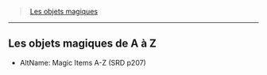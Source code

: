 ﻿---
!MagicItems
Id: magicitems_az_hd.md#les-objets-magiques-de-a-à-z
ParentLink: magicitems_az_hd.md#les-objets-magiques
Name: Les objets magiques de A à Z
ParentName: Les objets magiques
NameLevel: 2
AltName: Magic Items A-Z (SRD p207)
---
> [Les objets magiques](hd_magicitems_az.md)

---

## Les objets magiques de A à Z

- AltName: Magic Items A-Z (SRD p207)

